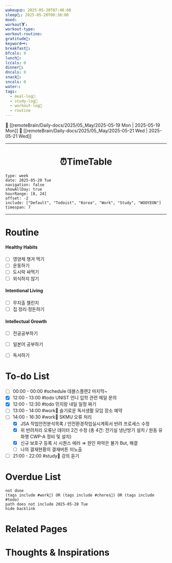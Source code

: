 ```yaml
---
wakeup🌞: 2025-05-20T07:40:00
sleep🌜: 2025-05-20T00:30:00
mood: 
workout🏋️: 
workout-type: 
workout-routine: 
gratitude🙏: 
keyword🗝️: 
breakfast🍳: 
bfcals: 0
lunch🍚: 
lccals: 0
dinner🥗: 
dncals: 0
snack🍬: 
sncals: 0
water💧: 
tags:
  - meal-log📝
  - study-log📓
  - workout-log💪
  - routine
---
```


🔺 [[remoteBrain/Daily-docs/2025/05_May/2025-05-19 Mon | 2025-05-19 Mon]]
🔻 [[remoteBrain/Daily-docs/2025/05_May/2025-05-21 Wed | 2025-05-21 Wed]]
___
<h1> <center>⏰TimeTable </center> </h1>

```gEvent
type: week
date: 2025-05-20 Tue
navigation: false
showAllDay: true
hourRange: [8, 24]
offset: -2
include: ["Default", "Todoist", "Korea", "Work", "Study", "WOOYEON"]
timespan: 7
```

--- 


# Routine 

####  Healthy Habits
- [ ] 영양제 챙겨 먹기
- [ ] 운동하기
- [ ] 도시락 싸먹기 
- [ ] 외식하지 않기 

####  Intentional Living 
- [ ] 무지출 챌린지 
- [ ] 집 정리·정돈하기

#### Intellectual Growth
- [ ] 전공공부하기
- [ ] 일본어 공부하기
- [ ] 독서하기



# To-do List

- [ ] 00:00 - 00:00 #schedule 데블스플랜2 마지막~
- [x] 12:00 - 13:00 #todo UNIST 언니 입학 관련 메일 문의
- [x] 12:00 - 12:30 #todo 민지랑 내일 일정 짜기
- [ ] 13:00 - 14:00 #work💼 슬기로운 독서생활 모임 장소 예약
- [ ] 14:00 - 16:30 #work💼 SKMU 오류 처리
	- [x] JSA 작업안전분석목록 / 안전환경작업실시계획서 반려 프로세스 수정
	- [x] 위 반려처리 오류난 데이터 2건 수정 (총 4건: 전기실 냉난방기 설치 / 원동 유화행 CWP-A 정비 및 설치)
	- [x] 신규 보호구 등록 시 시퀀스 에러 ⇒ 원인 파악은 불가 But, 해결
	- [ ] 나의 결재현황의 결재버튼 미노출
- [ ] 21:00 - 22:00 #study📓 강의 듣기

# Overdue List
```tasks
not done
(tags include #work💼) OR (tags include #chores🧺) OR (tags include #todo)
path does not include 2025-05-20 Tue
hide backlink
```

# Related Pages



# Thoughts & Inspirations

